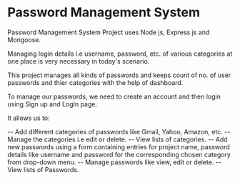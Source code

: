 # Password Management System

Password Management System Project uses Node js, Express js and Mongoose.


Managing login details i.e username, password, etc. of various categories at one place is very necessary in today's scenario. 


This project manages all kinds of passwords and keeps count of no. of user passwords and thier categories with the help of dashboard.


To manage our passwords, we need to create an account and then login using Sign up and LogIn page.


It allows us to:

-- Add different categories of passwords like Gmail, Yahoo, Amazon, etc.
-- Manage the categories i.e edit or delete.
-- View lists of categories.
-- Add new passwords using a form containing entries for project name, password details like username and password for the corresponding chosen category from drop-down menu.
-- Manage passwords like view, edit or delete.
--View lists of Passwords.
